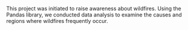 This project was initiated to raise awareness about wildfires. Using the Pandas library, we conducted data analysis to examine the causes and regions where wildfires frequently occur.
